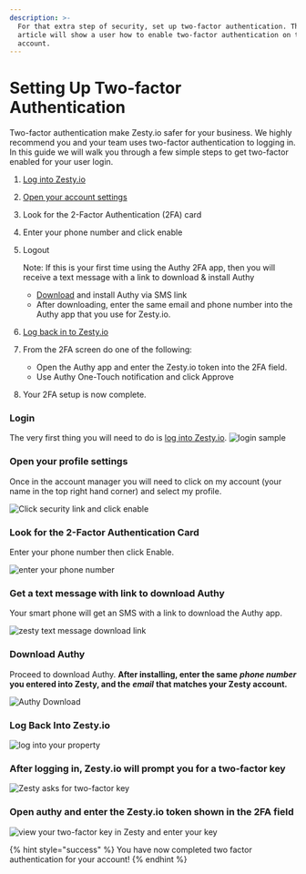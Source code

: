 ```yaml
---
description: >-
  For that extra step of security, set up two-factor authentication. This
  article will show a user how to enable two-factor authentication on their
  account.
---
```


# Setting Up Two-factor Authentication

Two-factor authentication make Zesty.io safer for your business. We highly recommend you and your team uses two-factor authentication to logging in. In this guide we will walk you through a few simple steps to get two-factor enabled for your user login.

1. [Log into Zesty.io](https://accounts.zesty.io/login) 
2. [Open your account settings](https://accounts.zesty.io/settings/account) 
3. Look for the 2-Factor Authentication \(2FA\) card
4. Enter your phone number and click enable
5. Logout  


   Note: If this is your first time using the Authy 2FA app, then you will receive a text message with a link to download & install Authy 

   * [Download](https://authy.com/download/) and install Authy via SMS link
   * After downloading, enter the same email and phone number into the Authy app that you use for Zesty.io. 

6. [Log back in to Zesty.io](https://accounts.zesty.io/login) 
7. From the 2FA screen do one of the following: 
   * Open the Authy app and enter the Zesty.io token into the 2FA field. 
   * Use Authy One-Touch notification and click Approve
8. Your 2FA setup is now complete.

### Login

The very first thing you will need to do is [log into Zesty.io](https://accounts.zesty.io/). ![login sample](https://wyp1jm.media.zestyio.com/2fa-step1.png)

### Open your profile settings

Once in the account manager you will need to click on my account \(your name in the top right hand corner\) and select my profile.

![Click security link and click enable](https://wyp1jm.media.zestyio.com/2fa-step2.png)

### Look for the 2-Factor Authentication Card

Enter your phone number then click Enable.

![enter your phone number](https://wyp1jm.media.zestyio.com/2fa-step3.png)

### Get a text message with link to download Authy

Your smart phone will get an SMS with a link to download the Authy app.

![zesty text message download link](https://wyp1jm.media.zestyio.com/zesty-two-factor-message.png)

### Download Authy

Proceed to download Authy. **After installing, enter the same** _**phone number**_ **you entered into Zesty, and the** _**email**_ **that matches your Zesty account.**

![Authy Download](https://wyp1jm.media.zestyio.com/zesty-two-factor-download-authy.png)

### Log Back Into Zesty.io

![log into your property](https://wyp1jm.media.zestyio.com/2fa-step1.png)

### After logging in, Zesty.io will prompt you for a two-factor key

![Zesty asks for two-factor key](https://wyp1jm.media.zestyio.com/2fa-step4.png)

### Open authy and enter the Zesty.io token shown in the 2FA field

![view your two-factor key in Zesty and enter your key](https://wyp1jm.media.zestyio.com/zesty-two-factor-get-key.png)

{% hint style="success" %}
You have now completed two factor authentication for your account!
{% endhint %}

